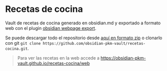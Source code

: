 # Recetas de cocina

Vault de recetas de cocina generado en obsidian.md y exportado a formato web con el plugin [obsidian webpage export](https://github.com/KosmosisDire/obsidian-webpage-export).

Se puede descargar todo el repositorio desde [aquí en formato zip](https://github.com/KosmosisDire/obsidian-webpage-export/archive/refs/heads/master.zip) o clonarlo con git `git clone https://github.com/obsidian-pkm-vault/recetas-cocina.git`.

> Para ver las recetas en la web accede a https://obsidian-pkm-vault.github.io/recetas-cocina/web